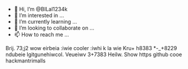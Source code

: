- 👋 Hi, I’m @BILal1234k
- 👀 I’m interested in ...
- 🌱 I’m currently learning ...
- 💞️ I’m looking to collaborate on ...
- 📫 How to reach me ...

<!---
BILal1234k/BILal1234k is a ✨ special ✨ repository because its `README.md` (this file) appears on your GitHub profile.
You can click the Preview link to take a look at your changes.
--->
Brij. 73;j2 wow eirbeia :iwie cooler :iwhi k la wie
Kru+ h8383 *-_+8229 ndubeie
Igitgunehiwcol. Veueiwv 3+7383 Heilw. Show https github cooe hackmantrimalls
